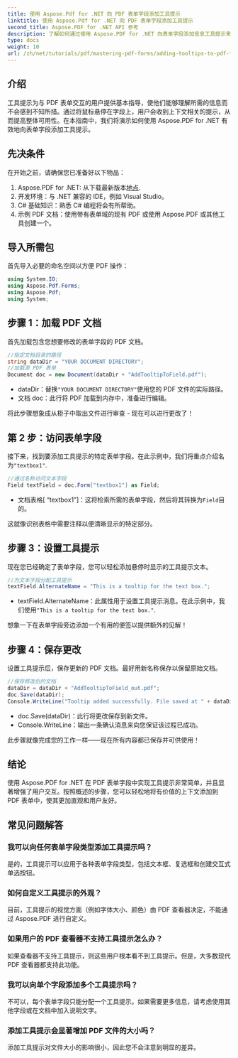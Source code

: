 ```yaml
---
title: 使用 Aspose.Pdf for .NET 向 PDF 表单字段添加工具提示
linktitle: 使用 Aspose.Pdf for .NET 向 PDF 表单字段添加工具提示
second_title: Aspose.PDF for .NET API 参考
description: 了解如何通过使用 Aspose.PDF for .NET 向表单字段添加信息工具提示来提高 PDF 表单的可用性。本分步指南将引导您完成整个过程。
type: docs
weight: 10
url: /zh/net/tutorials/pdf/mastering-pdf-forms/adding-tooltips-to-pdf-form-fields/
---
```

## 介绍

工具提示为与 PDF 表单交互的用户提供基本指导，使他们能够理解所需的信息而不会感到不知所措。通过将鼠标悬停在字段上，用户会收到上下文相关的提示，从而提高整体可用性。在本指南中，我们将演示如何使用 Aspose.PDF for .NET 有效地向表单字段添加工具提示。

## 先决条件

在开始之前，请确保您已准备好以下物品：

1.  Aspose.PDF for .NET: 从下载最新版本[地点](https://releases.aspose.com/pdf/net/).
2. 开发环境：与 .NET 兼容的 IDE，例如 Visual Studio。
3. C# 基础知识：熟悉 C# 编程将会有所帮助。
4. 示例 PDF 文档：使用带有表单域的现有 PDF 或使用 Aspose.PDF 或其他工具创建一个。

## 导入所需包

首先导入必要的命名空间以方便 PDF 操作：

```csharp
using System.IO;
using Aspose.Pdf.Forms;
using Aspose.Pdf;
using System;
```

## 步骤 1：加载 PDF 文档

首先加载包含您想要修改的表单字段的 PDF 文档。

```csharp
//指定文档目录的路径
string dataDir = "YOUR DOCUMENT DIRECTORY";
//加载源 PDF 表单
Document doc = new Document(dataDir + "AddTooltipToField.pdf");
```

- dataDir：替换`"YOUR DOCUMENT DIRECTORY"`使用您的 PDF 文件的实际路径。
- 文档 doc：此行将 PDF 加载到内存中，准备进行编辑。

将此步骤想象成从柜子中取出文件进行审查 - 现在可以进行更改了！

## 第 2 步：访问表单字段

接下来，找到要添加工具提示的特定表单字段。在此示例中，我们将重点介绍名为`"textbox1"`.

```csharp
//通过名称访问文本字段
Field textField = doc.Form["textbox1"] as Field;
```

- 文档表格[ “textbox1”]：这将检索所需的表单字段，然后将其转换为`Field`目的。 

这就像识别表格中需要注释以便清晰显示的特定部分。

## 步骤 3：设置工具提示

现在您已经确定了表单字段，您可以轻松添加悬停时显示的工具提示文本。

```csharp
//为文本字段分配工具提示
textField.AlternateName = "This is a tooltip for the text box.";
```

- textField.AlternateName：此属性用于设置工具提示消息。在此示例中，我们使用`"This is a tooltip for the text box."`.

想象一下在表单字段旁边添加一个有用的便签以提供额外的见解！

## 步骤 4：保存更改

设置工具提示后，保存更新的 PDF 文档。最好用新名称保存以保留原始文档。

```csharp
//保存修改后的文档
dataDir = dataDir + "AddTooltipToField_out.pdf";
doc.Save(dataDir);
Console.WriteLine("Tooltip added successfully. File saved at " + dataDir);
```

- doc.Save(dataDir)：此行将更改保存到新文件。
- Console.WriteLine：输出一条确认消息来向您保证该过程已成功。

此步骤就像完成您的工作一样——现在所有内容都已保存并可供使用！

## 结论

使用 Aspose.PDF for .NET 在 PDF 表单字段中实现工具提示非常简单，并且显著增强了用户交互。按照概述的步骤，您可以轻松地将有价值的上下文添加到 PDF 表单中，使其更加直观和用户友好。

## 常见问题解答

### 我可以向任何表单字段类型添加工具提示吗？
是的，工具提示可以应用于各种表单字段类型，包括文本框、复选框和创建交互式单选按钮。

### 如何自定义工具提示的外观？
目前，工具提示的视觉方面（例如字体大小、颜色）由 PDF 查看器决定，不能通过 Aspose.PDF 进行自定义。

### 如果用户的 PDF 查看器不支持工具提示怎么办？
如果查看器不支持工具提示，则这些用户根本看不到工具提示。但是，大多数现代 PDF 查看器都支持此功能。

### 我可以向单个字段添加多个工具提示吗？
不可以，每个表单字段只能分配一个工具提示。如果需要更多信息，请考虑使用其他字段或在文档中加入说明文字。

### 添加工具提示会显著增加 PDF 文件的大小吗？
添加工具提示对文件大小的影响很小，因此您不会注意到明显的差异。